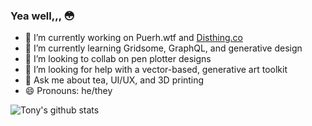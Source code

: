 ### Yea well,,, 😳

- 🔭 I’m currently working on Puerh.wtf and [Disthing.co](https://disthing.co)
- 🌱 I’m currently learning Gridsome, GraphQL, and generative design
- 👯 I’m looking to collab on pen plotter designs
- 🤔 I’m looking for help with a vector-based, generative art toolkit
- 💬 Ask me about tea, UI/UX, and 3D printing
- 😄 Pronouns: he/they

![Tony's github stats](https://github-readme-stats.vercel.app/api?username=tonyketcham&show_icons=true&theme=buefy&count_private=true)
